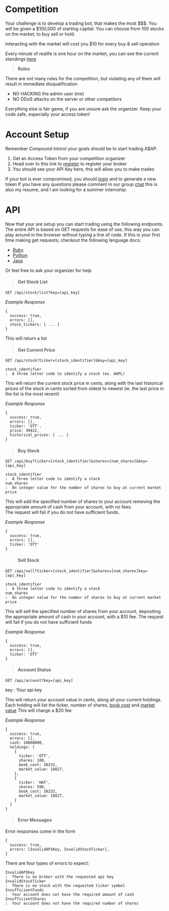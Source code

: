 # Competition
Your challenge is to develop a trading bot, that makes the most $$$.
You will be given a $100,000 of starting capital.  You can choose from
100 stocks on the market, to buy sell or hold.  

Interacting with the market will cost you $10 for every buy & sell operation

Every minute of realife is one hour on the market, you can see the current
standings [here](/)

>__Rules__

There are not many rules for the competition, but violating any of them
will result in immediate disqualification

- NO HACKING the admin user (me)
- NO DDoS attacks on the server or other competitors

Everything else is fair game, if you are unsure ask the organizer.
Keep your code safe, especially your access token!

# Account Setup
Remember _Compound Intrest_ your goals should be to start trading A$AP.

 1. Get an Access Token from your competition organizer
 2. Head over to this link to [register](/broker/register) to register your broker
 3. You should see your API Key here, this will allow you to make trades

If your bot is ever compromised, you should [login](/broker/login) and to generate a new token
If you have any questions please comment in our group [chat](https://github.com/NikhilPeri/resume/issues/1)
this is also my resume, and I am looking for a summer internship.

# API
Now that your are setup you can start trading using the following endpoints.
The entire API is based on GET requests for ease of use, this way you can play around
in the browser without typing a line of code.
If this is your first time making get requests; checkout the following language docs:

 - [Ruby](https://github.com/httprb/http)
 - [Python](http://docs.python-requests.org/en/master/)
 - [Java](http://hc.apache.org/httpclient-3.x/)

Or feel free to ask your organizer for help

>#### Get Stock List

`GET /api/stock/list?key=[api_key]`

_Example Response_

```
{
  success: true,
  errors: [],
  stock_tickers: [ ... ]
}
```

This will return a list

>#### Get Current Price

`GET /api/stock?ticker=[stock_identifier]&key=[api_key]`

```
stock_identifier
:  A three letter code to identify a stock (ex. AAPL)
```
This will return the current stock price in cents, along with
the last historical prices of the stock in cents sorted from oldest
to newest (ie. the last price in the list is the most recent)

_Example Response_

```
{
  success: true,
  errors: [],
  ticker: 'OTT',
  price: 39422,
  historical_prices: [ ... ]
}
```

>#### Buy Stock

`GET /api/buy?ticker=[stock_identifier]&shares=[num_shares]&key=[api_key]`

```
stock_identifier
:  A three letter code to identify a stock
num_shares
:  An integer value for the number of shares to buy at current market price
```

This will add the specified number of shares to your account removing the
appropriate amount of cash from your account, with no fees.  
The request will fail if you do not have sufficient funds.

_Example Response_

```
{
  success: true,
  errors: [],
  ticker: 'OTT'
}
```


>#### Sell Stock

`GET /api/sell?ticker=[stock_identifier]&shares=[num_shares]key=[api_key]`

```
stock_identifier
:  A three letter code to identify a stock
num_shares
:  An integer value for the number of shares to buy at current market price
```

This will sell the specified number of shares from your account, depositing
the appropriate amount of cash in your account, with a $10 fee.
The request will fail if you do not have sufficient funds

_Example Response_

```
{
  success: true,
  errors: [],
  ticker: 'OTT'
}
```

>#### Account Status

`GET /api/account?key=[api_key]`

key
:  Your api key

This will return your account value in cents, along all your current holdings.
Each holding will list the ticker, number of shares,
[book cost](https://www.accountingtools.com/articles/what-is-the-difference-between-book-value-and-market-value.html)
and [market value](https://www.accountingtools.com/articles/what-is-the-difference-between-book-value-and-market-value.html)
This will charge a $20 fee

_Example Response_

```
{
  success: true,
  errors: [],
  cash: 10000000,
  holdings: [
    {
      ticker: 'OTT',
      shares: 100,
      book_cost: 10232,
      market_value: 18827,
    },
    {
      ticker: 'HAT',
      shares: 590,
      book_cost: 10232,
      market_value: 18827,
    }
  ]
}
```

>#### Error Messages

Error responses come in the form

```
{
  success: true,
  errors: [InvalidAPIKey, InvalidStockTicker],
}
```

There are four types of errors to expect:

```
InvalidAPIKey
:  There is no broker with the requested api key
InvalidStockTicker
:  There is no stock with the requested ticker symbol
InsufficientFunds
:  Your account does not have the required amount of cash
InsufficientShares
:  Your account does not have the required number of shares
```
